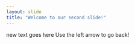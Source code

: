 ```yaml
---
layout: slide
title: "Welcome to our second slide!"
---
```

new text goes here
Use the left arrow to go back!